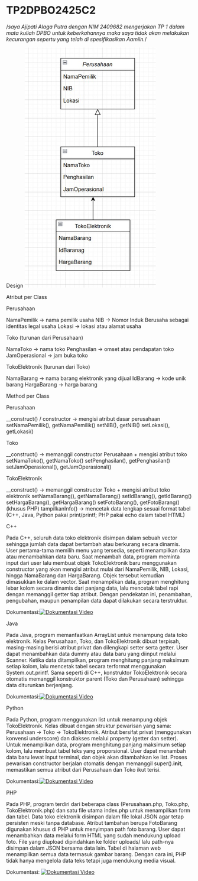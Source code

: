 # TP2DPBO2425C2

/*saya Ajipati Alaga Putra dengan NIM 2409682
mengerjakan TP 1 dalam mata kuliah DPBO
untuk keberkahannya maka saya tidak akan melakukan kecurangan
sepertu yang telah di spesifikasikan Aamiin.*/

Design
![alt text](Design\Design.jpeg)

Atribut per Class

Perusahaan

NamaPemilik → nama pemilik usaha
NIB → Nomor Induk Berusaha sebagai identitas legal usaha
Lokasi → lokasi atau alamat usaha

Toko (turunan dari Perusahaan)

NamaToko → nama toko
Penghasilan → omset atau pendapatan toko
JamOperasional → jam buka toko

TokoElektronik (turunan dari Toko)

NamaBarang → nama barang elektronik yang dijual
IdBarang → kode unik barang
HargaBarang → harga barang

Method per Class

Perusahaan

__construct() / constructor → mengisi atribut dasar perusahaan
setNamaPemilik(), getNamaPemilik()
setNIB(), getNIB()
setLokasi(), getLokasi()

Toko

__construct() → memanggil constructor Perusahaan + mengisi atribut toko
setNamaToko(), getNamaToko()
setPenghasilan(), getPenghasilan()
setJamOperasional(), getJamOperasional()

TokoElektronik

__construct() → memanggil constructor Toko + mengisi atribut toko elektronik
setNamaBarang(), getNamaBarang()
setIdBarang(), getIdBarang()
setHargaBarang(), getHargaBarang()
setFotoBarang(), getFotoBarang() (khusus PHP)
tampilkanInfo() → mencetak data lengkap sesuai format tabel (C++, Java, Python pakai print/printf; PHP pakai echo dalam tabel HTML)


C++

Pada C++, seluruh data toko elektronik disimpan dalam sebuah vector<TokoElektronik> sehingga jumlah data dapat bertambah atau berkurang secara dinamis. User pertama-tama memilih menu yang tersedia, seperti menampilkan data atau menambahkan data baru. Saat menambah data, program meminta input dari user lalu membuat objek TokoElektronik baru menggunakan constructor yang akan mengisi atribut mulai dari NamaPemilik, NIB, Lokasi, hingga NamaBarang dan HargaBarang. Objek tersebut kemudian dimasukkan ke dalam vector. Saat menampilkan data, program menghitung lebar kolom secara dinamis dari panjang data, lalu mencetak tabel rapi dengan memanggil getter tiap atribut. Dengan pendekatan ini, penambahan, pengubahan, maupun penampilan data dapat dilakukan secara terstruktur.

Dokumentasi:[![Dokumentasi Video](https://raw.githubusercontent.com/Alagaputra/TP1DPBO2425C2/main)](https://youtu.be/D6xHh-HEA_E)

Java

Pada Java, program memanfaatkan ArrayList<TokoElektronik> untuk menampung data toko elektronik. Kelas Perusahaan, Toko, dan TokoElektronik dibuat terpisah, masing-masing berisi atribut privat dan dilengkapi setter serta getter. User dapat menambahkan data dummy atau data baru yang diinput melalui Scanner. Ketika data ditampilkan, program menghitung panjang maksimum setiap kolom, lalu mencetak tabel secara terformat menggunakan System.out.printf. Sama seperti di C++, konstruktor TokoElektronik secara otomatis memanggil konstruktor parent (Toko dan Perusahaan) sehingga data diturunkan berjenjang.

Dokumentasi:[![Dokumentasi Video](https://raw.githubusercontent.com/Alagaputra/TP1DPBO2425C2/main)](https://youtu.be/ZEaGRPlkwWs)




Python

Pada Python, program menggunakan list untuk menampung objek TokoElektronik. Kelas dibuat dengan struktur pewarisan yang sama: Perusahaan → Toko → TokoElektronik. Atribut bersifat privat (menggunakan konvensi underscore) dan diakses melalui property (getter dan setter). Untuk menampilkan data, program menghitung panjang maksimum setiap kolom, lalu membuat tabel teks yang proporsional. User dapat menambah data baru lewat input terminal, dan objek akan ditambahkan ke list. Proses pewarisan constructor berjalan otomatis dengan memanggil super().__init__, memastikan semua atribut dari Perusahaan dan Toko ikut terisi.

Dokumentasi:[![Dokumentasi Video](https://raw.githubusercontent.com/Alagaputra/TP1DPBO2425C2/main)](https://youtu.be/Bw-aW4tWwPk)


PHP

Pada PHP, program terdiri dari beberapa class (Perusahaan.php, Toko.php, TokoElektronik.php) dan satu file utama index.php untuk menampilkan form dan tabel. Data toko elektronik disimpan dalam file lokal JSON agar tetap persisten meski tanpa database. Atribut tambahan berupa FotoBarang digunakan khusus di PHP untuk menyimpan path foto barang. User dapat menambahkan data melalui form HTML yang sudah mendukung upload foto. File yang diupload dipindahkan ke folder uploads/ lalu path-nya disimpan dalam JSON bersama data lain. Tabel di halaman web menampilkan semua data termasuk gambar barang. Dengan cara ini, PHP tidak hanya mengelola data teks tetapi juga mendukung media visual.

Dokumentasi: [![Dokumentasi Video](https://raw.githubusercontent.com/Alagaputra/TP1DPBO2425C2/main)](https://youtu.be/7CXF7cTxL8g)


